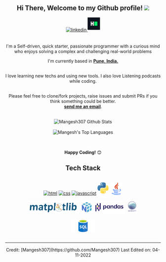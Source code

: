 <div align="center">
<h2> Hi There, Welcome to my Github profile! <img src="https://github.com/abdoachhoubi/abdoachhoubi/blob/main/gifs/Hi.gif" width="30"></h2>
<a href="https://www.linkedin.com/in/mangesh-dushman-2002j/" target="_blank">
<img src=https://img.shields.io/badge/linkedin-%2300acee.svg?color=405DE6&style=for-the-badge&logo=linkedin&logoColor=white alt=linkedin style="margin-bottom: 5px;" />
</a>
<a href="https://www.hackerrank.com/mangesh_dushman" target="_blank">
<img src=https://github.com/Mangesh307/Mangesh307/blob/main/svg/hk.png?color=C13584&style=for-the-badge&logo=instagram&logoColor=white alt=instagram style="margin-bottom: 5px;" height ="40"/>
</a>
<br />
<br />

I'm a Self-driven, quick starter, passionate programmer with a curious mind who enjoys solving a complex and challenging real-world problems
<br />

I'm currently based in **[Pune, India.](https://goo.gl/maps/FjNsHU7ATYf1n3FY6)**

<br />
I love learning new techs and using new tools. I also love Listening podcasts while coding.
<br />
<br />

Please feel free to clone/fork projects, raise issues and submit PRs if you think something could be better.<br />
 <a href="mailto:mangeshdushman49@gmail.com"><b>send me an email</b></a>.
<br />
<br />

<img align="center" src="https://github-readme-stats.vercel.app/api?username=Mangesh307&include_all_commits=true&count_private=true&show_icons=true&line_" alt="Mangesh307 Github Stats">
<br />
<br />
<img src="https://github-readme-stats.vercel.app/api/top-langs/?username=Mangesh307&layout=compact&theme=dark&bg_color=0A0A0A" alt="Mangesh's Top Languages"/>
<br />
<br />
<br />

**Happy Coding!** 😊

</div>

<div align="center">

## Tech Stack

<br />
<a margin="10" href="https://developer.mozilla.org/en-US/docs/Web/HTML" target="_blank"><img margin="10px" height="40" src="https://github.com/abdoachhoubi/abdoachhoubi/blob/main/svgs/html.svg" alt="html"></a>
<a margin="10" href="https://developer.mozilla.org/en-US/docs/Web/CSS" target="_blank"><img margin="10px" height="40" src="https://github.com/abdoachhoubi/abdoachhoubi/blob/main/svgs/css.svg" alt="css"></a>
<a margin="10" href="https://developer.mozilla.org/en-US/docs/Web/JavaScript" target="_blank"><img margin="10px" height="40" src="https://github.com/abdoachhoubi/abdoachhoubi/blob/main/svgs/javascript.svg" alt="javascript"></a>
<a margin="10" href="https://www.python.org/" target="_blank"><img margin="10px" height="40" src="https://github.com/Mangesh307/Mangesh307/blob/main/svg/Python.png" alt="python"></a>
<a margin="10" href="https://www.java.com/en/" target="_blank"><img margin="10px" height="40" src="https://github.com/Mangesh307/Mangesh307/blob/main/svg/java.png" alt="java"></a>

<br />
<br />
<a margin="10" href="https://matplotlib.org/" target="_blank"><img margin="10px" height="40" src="https://github.com/Mangesh307/Mangesh307/blob/main/svg/matplotlib.png" alt="matplotlib"></a>
<a margin="10" href="https://numpy.org/" target="_blank"><img margin="10px" height="40" src="https://github.com/Mangesh307/Mangesh307/blob/main/svg/numpy.png" alt="Numpy"></a>
<a margin="10" href="https://pandas.pydata.org/" target="_blank"><img margin="10px" height="40" src="https://github.com/Mangesh307/Mangesh307/blob/main/svg/pandas.png" alt="Pandas"></a>
<a margin="10" href="https://seaborn.pydata.org/" target="_blank"><img margin="10px" height="40" src="https://github.com/Mangesh307/Mangesh307/blob/main/svg/seaborn.png" alt="seaborn"></a>
<br />
<br />
<a margin="10" href="#" target="_blank"><img margin="10px" height="40" src="https://github.com/Mangesh307/Mangesh307/blob/main/svg/sql.png" alt="SQL"></a>
  
<div align="center">
<br />



</div>

---

<div align="center">
Credit: [Mangesh307](https://github.com/Mangesh307)
Last Edited on: 04-11-2022
</div>
